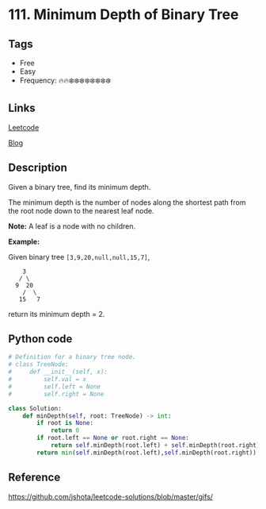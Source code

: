 # 111. Minimum Depth of Binary Tree

## Tags

- Free
- Easy
- Frequency: :fire::fire::snowflake::snowflake::snowflake::snowflake::snowflake::snowflake::snowflake::snowflake:

## Links

[Leetcode](https://leetcode.com/problems/minimum-depth-of-binary-tree/description/)

[Blog](http://206.81.6.248:12306/leetcode/minimum-depth-of-binary-tree/description)

## Description

Given a binary tree, find its minimum depth.

The minimum depth is the number of nodes along the shortest path from the root node down to the nearest leaf node.

<strong>Note:</strong> A leaf is a node with no children.

<strong>Example:</strong>

Given binary tree <code>[3,9,20,null,null,15,7]</code>,

```
    3
   / \
  9  20
    /  \
   15   7
```


return its minimum depth = 2.

## Python code

```python
# Definition for a binary tree node.
# class TreeNode:
#     def __init__(self, x):
#         self.val = x
#         self.left = None
#         self.right = None

class Solution:
    def minDepth(self, root: TreeNode) -> int:
        if root is None:
            return 0
        if root.left == None or root.right == None:
            return self.minDepth(root.left) + self.minDepth(root.right) + 1
        return min(self.minDepth(root.left),self.minDepth(root.right)) + 1
```

## Reference

https://github.com/jshota/leetcode-solutions/blob/master/gifs/
